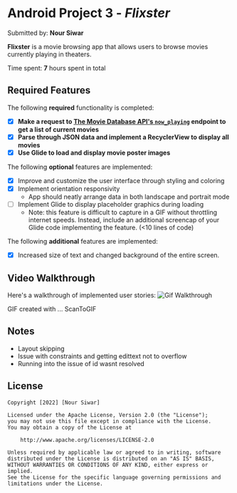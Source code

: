 # Android Project 3 - *Flixster*

Submitted by: **Nour Siwar**

**Flixster** is a movie browsing app that allows users to browse movies currently playing in theaters.

Time spent: **7** hours spent in total

## Required Features

The following **required** functionality is completed:

- [X] **Make a request to [The Movie Database API's `now_playing`](https://developers.themoviedb.org/3/movies/get-now-playing) endpoint to get a list of current movies**
- [X] **Parse through JSON data and implement a RecyclerView to display all movies**
- [X] **Use Glide to load and display movie poster images**

The following **optional** features are implemented:

- [X] Improve and customize the user interface through styling and coloring
- [X] Implement orientation responsivity
  - App should neatly arrange data in both landscape and portrait mode
- [ ] Implement Glide to display placeholder graphics during loading
  - Note: this feature is difficult to capture in a GIF without throttling internet speeds.  Instead, include an additional screencap of your Glide code implementing the feature.  (<10 lines of code)

The following **additional** features are implemented:

- [X] Increased size of text and changed background of the entire screen.

## Video Walkthrough

Here's a walkthrough of implemented user stories:
<img src='https://imgur.com/a/5mqrKjG.gif' title='Gif Walkthrough' width='' alt='Gif Walkthrough' />

<!-- Replace this with whatever GIF tool you used! -->
GIF created with ... ScanToGIF

## Notes

* Layout skipping
* Issue with constraints and getting edittext not to overflow
* Running into the issue of id wasnt resolved

## License

    Copyright [2022] [Nour Siwar]

    Licensed under the Apache License, Version 2.0 (the "License");
    you may not use this file except in compliance with the License.
    You may obtain a copy of the License at

        http://www.apache.org/licenses/LICENSE-2.0

    Unless required by applicable law or agreed to in writing, software
    distributed under the License is distributed on an "AS IS" BASIS,
    WITHOUT WARRANTIES OR CONDITIONS OF ANY KIND, either express or implied.
    See the License for the specific language governing permissions and
    limitations under the License.
